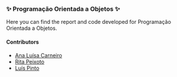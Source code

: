 ### :sparkles: Programação Orientada a Objetos :sparkles:

Here you can find the report and code developed for Programação Orientada a Objetos.

#### Contributors 
- [Ana Luísa Carneiro](https://github.com/Analucar)
- [Rita Peixoto](https://github.com/rita-peixoto)
- [Luís Pinto](https://github.com/L-Pinto)
